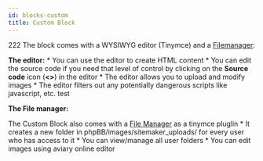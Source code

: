 ```yaml
---
id: blocks-custom
title: Custom Block
---
```

222 The block comes with a WYSIWYG editor (Tinymce) and a [Filemanager](./filemanager.md):

**The editor:** * You can use the editor to create HTML content * You can edit the source code if you need that level of control by clicking on the **Source code** icon (**<>**) in the editor * The editor allows you to upload and modify images * The editor filters out any potentially dangerous scripts like javascript, etc. test

**The File manager:**

The Custom Block also comes with a [File Manager](./filemanager.md) as a tinymce pluglin * It creates a new folder in phpBB/images/sitemaker_uploads/ for every user who has access to it * You can view/manage all user folders * You can edit images using aviary online editor